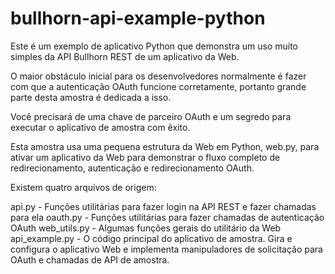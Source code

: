 # bullhorn-api-example-python
Este é um exemplo de aplicativo Python que demonstra um uso muito simples da API Bullhorn REST de um aplicativo da Web.

O maior obstáculo inicial para os desenvolvedores normalmente é fazer com que a autenticação OAuth funcione corretamente, portanto grande parte desta amostra é dedicada a isso.

Você precisará de uma chave de parceiro OAuth e um segredo para executar o aplicativo de amostra com êxito.

Esta amostra usa uma pequena estrutura da Web em Python, web.py, para ativar um aplicativo da Web para demonstrar o fluxo completo de redirecionamento, autenticação e redirecionamento OAuth.

Existem quatro arquivos de origem:

api.py - Funções utilitárias para fazer login na API REST e fazer chamadas para ela
oauth.py - Funções utilitárias para fazer chamadas de autenticação OAuth
web_utils.py - Algumas funções gerais do utilitário da Web
api_example.py - O código principal do aplicativo de amostra. Gira e configura o aplicativo Web e implementa manipuladores de solicitação para OAuth e chamadas de API de amostra.
